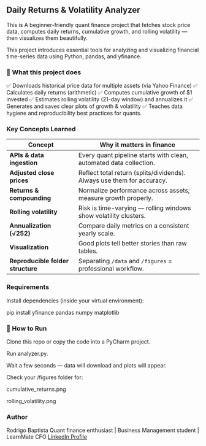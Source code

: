 ## Daily Returns & Volatility Analyzer

This is A beginner-friendly quant finance project that fetches stock price data, computes daily returns, cumulative growth, and rolling volatility — then visualizes them beautifully. 

This project introduces essential tools for analyzing and visualizing financial time-series data using Python, pandas, and yfinance.

### 🧠 What this project does 

✅ Downloads historical price data for multiple assets (via Yahoo Finance) 
✅ Calculates daily returns (arithmetic) 
✅ Computes cumulative growth of $1 invested 
✅ Estimates rolling volatility (21-day window) and annualizes it 
✅ Generates and saves clear plots of growth & volatility 
✅ Teaches data hygiene and reproducibility best practices for quants.

### Key Concepts Learned

| Concept                           | Why it matters in finance                                              |
| --------------------------------- | ---------------------------------------------------------------------- |
| **APIs & data ingestion**         | Every quant pipeline starts with clean, automated data collection.     |
| **Adjusted close prices**         | Reflect total return (splits/dividends). Always use them for accuracy. |
| **Returns & compounding**         | Normalize performance across assets; measure growth properly.          |
| **Rolling volatility**            | Risk is time-varying — rolling windows show volatility clusters.       |
| **Annualization (√252)**          | Compare daily metrics on a consistent yearly scale.                    |
| **Visualization**                 | Good plots tell better stories than raw tables.                        |
| **Reproducible folder structure** | Separating `/data` and `/figures` = professional workflow.             |

### Requirements

Install dependencies (inside your virtual environment):

pip install yfinance pandas numpy matplotlib

### 🚀 How to Run

Clone this repo or copy the code into a PyCharm project.

Run analyzer.py.

Wait a few seconds — data will download and plots will appear.

Check your /figures folder for:

cumulative_returns.png

rolling_volatility.png

### Author

Rodrigo Baptista
Quant finance enthusiast | Business Management student | LearnMate CFO
[LinkedIn Profile](www.linkedin.com/in/rodrigosbaptista/)


